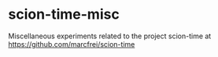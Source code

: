 # scion-time-misc
Miscellaneous experiments related to the project scion-time at https://github.com/marcfrei/scion-time

